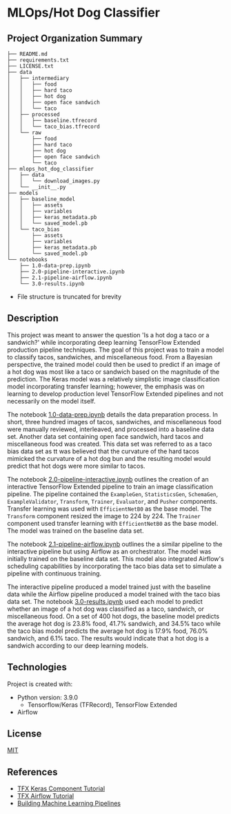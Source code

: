 # MLOps/Hot Dog Classifier
## Project Organization Summary
    ├── README.md
    ├── requirements.txt
    ├── LICENSE.txt    
    ├── data
    │   ├── intermediary
    │   │   ├── food
    │   │   ├── hard taco
    │   │   ├── hot dog
    │   │   ├── open face sandwich
    │   │   └── taco
    │   ├── processed
    │   │   ├── baseline.tfrecord
    │   │   └── taco_bias.tfrecord
    │   └── raw
    │       ├── food
    │       ├── hard taco
    │       ├── hot dog
    │       ├── open face sandwich
    │       └── taco
    ├── mlops_hot_dog_classifier
    │   ├── data
    │   │   └── download_images.py
    │   └── __init__.py
    ├── models
    │   ├── baseline_model
    │   │   ├── assets
    │   │   ├── variables
    │   │   ├── keras_metadata.pb
    │   │   └── saved_model.pb
    │   └── taco_bias
    │       ├── assets
    │       ├── variables
    │       ├── keras_metadata.pb
    │       └── saved_model.pb
    └── notebooks
        ├── 1.0-data-prep.ipynb
        ├── 2.0-pipeline-interactive.ipynb
        ├── 2.1-pipeline-airflow.ipynb
        └── 3.0-results.ipynb
* File structure is truncated for brevity

## Description
This project was meant to answer the question 'Is a hot dog a taco or a sandwich?' while incorporating deep learning TensorFlow Extended production pipeline techniques. The goal of this project was to train a model to classify tacos, sandwiches, and miscellaneous food. From a Bayesian perspective, the trained model could then be used to predict if an image of a hot dog was most like a taco or sandwich based on the magnitude of the prediction. The Keras model was a relatively simplistic image classification model incorporating transfer learning; however, the emphasis was on learning to develop production level TensorFlow Extended pipelines and not necessarily on the model itself.

The notebook [1.0-data-prep.ipynb](notebooks/1.0-data-prep.ipynb) details the data preparation process. In short, three hundred images of tacos, sandwiches, and miscellaneous food were manually reviewed, interleaved, and processed into a baseline data set. Another data set containing open face sandwich, hard tacos and miscellaneous food was created. This data set was referred to as a taco bias data set as tt was believed that the curvature of the hard tacos mimicked the curvature of a hot dog bun and the resulting model would predict that hot dogs were more similar to tacos.

The notebook [2.0-pipeline-interactive.ipynb](notebooks/2.0-pipeline-interactive.ipynb) outlines the creation of an interactive TensorFlow Extended pipeline to train an image classification pipeline. The pipeline contained the `ExampleGen`, `StatisticsGen`, `SchemaGen`, `ExampleValidator`, `Transform`, `Trainer`, `Evaluator`, and `Pusher` components. Transfer learning was used with `EfficientNetB0` as the base model. The `Transform` component resized the image to 224 by 224. The `Trainer` component used transfer learning with `EfficientNetB0` as the base model. The model was trained on the baseline data set.

The notebook [2.1-pipeline-airflow.ipynb](notebooks/2.1-pipeline-airflow.ipynb) outlines the a similar pipeline to the interactive pipeline but using Airflow as an orchestrator. The model was initially trained on the baseline data set. This model also integrated Airflow's scheduling capabilities by incorporating the taco bias data set to simulate a pipeline with continuous training.

The interactive pipeline produced a model trained just with the baseline data while the Airflow pipeline produced a model trained with the taco bias data set. The notebook [3.0-results.ipynb](notebooks/3.0-results.ipynb) used each model to predict whether an image of a hot dog was classified as a taco, sandwich, or miscellaneous food. On a set of 400 hot dogs, the baseline model predicts the average hot dog is 23.8% food, 41.7% sandwich, and 34.5% taco while the taco bias model predicts the average hot dog is 17.9% food, 76.0% sandwich, and 6.1% taco. The results would indicate that a hot dog is a sandwich according to our deep learning models.

## Technologies
Project is created with:
* Python version: 3.9.0
    * Tensorflow/Keras (TFRecord), TensorFlow Extended
* Airflow

## License
[MIT](LICENSE.txt)

## References
* [TFX Keras Component Tutorial](https://www.tensorflow.org/tfx/tutorials/tfx/components_keras)
* [TFX Airflow Tutorial](https://www.tensorflow.org/tfx/tutorials/tfx/airflow_workshop)
* [Building Machine Learning Pipelines](https://www.amazon.com/Building-Machine-Learning-Pipelines-Automating/dp/1492053198/ref=sr_1_1?crid=2BHDWBBKHI7FH&keywords=tfx+pipeline&qid=1661279339&rnid=2941120011&s=books&sprefix=tfx+pipeline%2Caps%2C105&sr=1-1)
